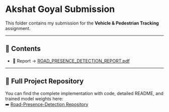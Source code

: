# Akshat Goyal Submission

This folder contains my submission for the **Vehicle & Pedestrian Tracking** assignment.

---

## 📌 Contents
- 📄 Report → [ROAD_PRESENCE_DETECTION_REPORT.pdf](ROAD_PRESENCE_DETECTION_REPORT.pdf)   

---

## 📂 Full Project Repository
You can find the complete implementation with code, detailed README, and trained model weights here:  
➡️ [Road-Presence-Detection Repository](https://github.com/ani2646/campushiring)
